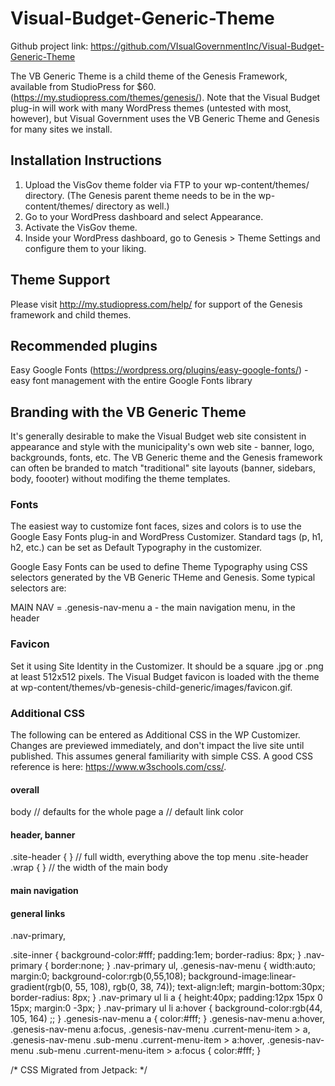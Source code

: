 # Visual-Budget-Generic-Theme

Github project link: https://github.com/VIsualGovernmentInc/Visual-Budget-Generic-Theme

The VB Generic Theme is a child theme of the Genesis Framework, available from StudioPress for $60. (https://my.studiopress.com/themes/genesis/). Note that the Visual Budget plug-in will work with many WordPress themes (untested with most, however), but Visual Government uses the VB Generic Theme and Genesis for many sites we install.

## Installation Instructions

1. Upload the VisGov theme folder via FTP to your wp-content/themes/ directory. (The Genesis parent theme needs to be in the wp-content/themes/ directory as well.)
2. Go to your WordPress dashboard and select Appearance.
3. Activate the VisGov theme.
4. Inside your WordPress dashboard, go to Genesis > Theme Settings and configure them to your liking.

## Theme Support

Please visit http://my.studiopress.com/help/ for support of the Genesis framework and child themes.

## Recommended plugins

Easy Google Fonts (https://wordpress.org/plugins/easy-google-fonts/) - easy font management with the entire Google Fonts library

## Branding with the VB Generic Theme

It's generally desirable to make the Visual Budget web site consistent in appearance and style with the municipality's own web site - banner, logo, backgrounds, fonts, etc. The VB Generic theme and the Genesis framework can often be branded to match "traditional" site layouts (banner, sidebars, body, foooter) without modifing the theme templates.

### Fonts

The easiest way to customize font faces, sizes and colors is to use the Google Easy Fonts plug-in and WordPress Customizer. Standard tags (p, h1, h2, etc.) can be set as Default Typography in the customizer.

Google Easy Fonts can be used to define Theme Typography using CSS selectors generated by the VB Generic THeme and Genesis. Some typical selectors are:

MAIN NAV = .genesis-nav-menu a - the main navigation menu, in the header

### Favicon

Set it using Site Identity in the Customizer. It should be a square .jpg or .png at least 512x512 pixels. The Visual Budget favicon is loaded with the theme at wp-content/themes/vb-genesis-child-generic/images/favicon.gif.

### Additional CSS

The following can be entered as Additional CSS in the WP Customizer. Changes are previewed immediately, and don't impact the live site until published. This assumes general familiarity with simple CSS. A good CSS reference is here: https://www.w3schools.com/css/.

#### overall

body // defaults for the whole page
a // default link color

#### header, banner

.site-header { } // full width, everything above the top menu
.site-header .wrap {  } // the width of the main body

#### main navigation

#### general links




.nav-primary,

.site-inner {
	background-color:#fff;
	padding:1em;
	border-radius: 8px;
}
.nav-primary {
	border:none;
}
.nav-primary ul,
.genesis-nav-menu {
	width:auto;
	margin:0;
	background-color:rgb(0,55,108);
	background-image:linear-gradient(rgb(0, 55, 108), rgb(0, 38, 74));
	text-align:left;
	margin-bottom:30px;
	border-radius: 8px;
}
.nav-primary ul li a {
	height:40px;
	padding:12px 15px 0 15px;
	margin:0 -3px;
}
.nav-primary ul li a:hover {
	background-color:rgb(44, 105, 164)
;;
}
.genesis-nav-menu a { color:#fff; }
.genesis-nav-menu a:hover,
.genesis-nav-menu a:focus,
.genesis-nav-menu .current-menu-item > a,
.genesis-nav-menu .sub-menu .current-menu-item > a:hover,
.genesis-nav-menu .sub-menu .current-menu-item > a:focus  {
	color:#fff;
}

/*
	CSS Migrated from Jetpack:
*/

